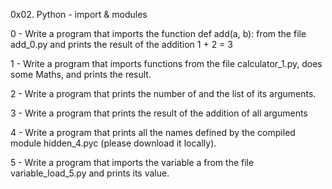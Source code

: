 0x02. Python - import & modules

0 - Write a program that imports the function def add(a, b): from the file add_0.py and prints the result of the addition 1 + 2 = 3

1 - Write a program that imports functions from the file calculator_1.py, does some Maths, and prints the result.

2 - Write a program that prints the number of and the list of its arguments.

3 - Write a program that prints the result of the addition of all arguments

4 - Write a program that prints all the names defined by the compiled module hidden_4.pyc (please download it locally).

5 - Write a program that imports the variable a from the file variable_load_5.py and prints its value.

